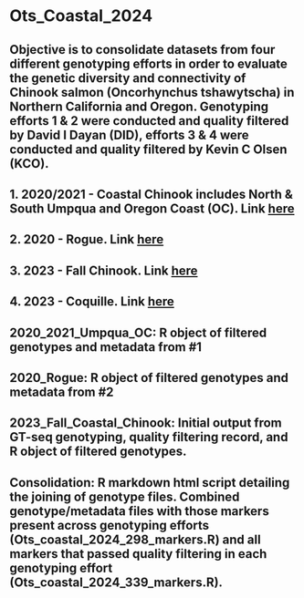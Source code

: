 # Ots_Coastal_2024
## Objective is to consolidate datasets from four different genotyping efforts in order to evaluate the genetic diversity and connectivity of Chinook salmon (Oncorhynchus tshawytscha) in Northern California and Oregon. Genotyping efforts 1 & 2 were conducted and quality filtered by David I Dayan (DID), efforts 3 & 4 were conducted and quality filtered by Kevin C Olsen (KCO). 

## 1. 2020/2021 - Coastal Chinook includes North & South Umpqua and Oregon Coast (OC). Link [here](https://github.com/david-dayan/Umpqua_Ots_OC_or_SONCC/tree/main/genotype_data/OC_Umpqua)

## 2. 2020 - Rogue. Link [here](https://github.com/david-dayan/Umpqua_Ots_OC_or_SONCC/tree/main/genotype_data/Rogue)

## 3. 2023 - Fall Chinook. Link [here](https://github.com/Olsen-KC/Ots_Coastal_2024/tree/main/2023_Fall_Coastal_Chinook)

## 4. 2023 - Coquille. Link [here](https://github.com/Olsen-KC/Ots_COQR_2023/tree/main/filtering_record_filtered_genotypes) 

## 2020_2021_Umpqua_OC: R object of filtered genotypes and metadata from #1 
## 2020_Rogue: R object of filtered genotypes and metadata from #2 
## 2023_Fall_Coastal_Chinook: Initial output from GT-seq genotyping, quality filtering record, and R object of filtered genotypes. 
## Consolidation: R markdown html script detailing the joining of genotype files. Combined genotype/metadata files with those markers present across genotyping efforts (Ots_coastal_2024_298_markers.R) and all markers that passed quality filtering in each genotyping effort (Ots_coastal_2024_339_markers.R).  

